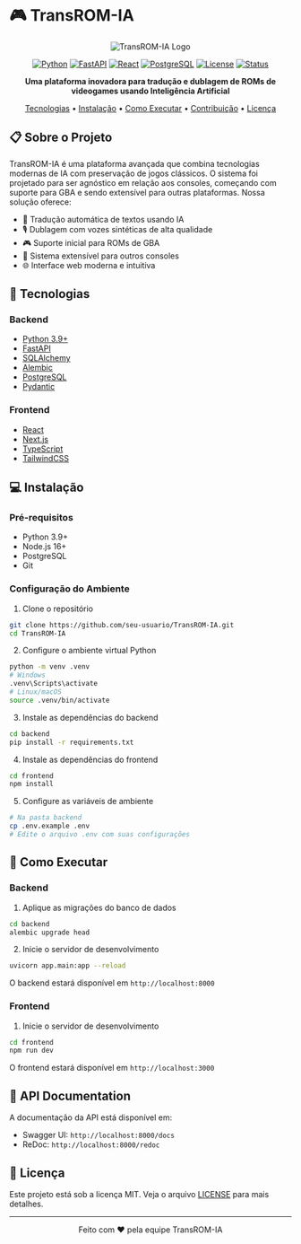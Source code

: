 # 🎮 TransROM-IA

<div align="center">

![TransROM-IA Logo](https://via.placeholder.com/150)

[![Python](https://img.shields.io/badge/Python-3.9+-blue.svg)](https://www.python.org/downloads/)
[![FastAPI](https://img.shields.io/badge/FastAPI-0.115.12-green.svg)](https://fastapi.tiangolo.com/)
[![React](https://img.shields.io/badge/React-Latest-blue.svg)](https://reactjs.org/)
[![PostgreSQL](https://img.shields.io/badge/PostgreSQL-Latest-blue.svg)](https://www.postgresql.org/)
[![License](https://img.shields.io/badge/License-MIT-yellow.svg)](LICENSE)
[![Status](https://img.shields.io/badge/Status-Development-orange.svg)]()

**Uma plataforma inovadora para tradução e dublagem de ROMs de videogames usando Inteligência Artificial**

[Tecnologias](#-tecnologias) •
[Instalação](#-instalação) •
[Como Executar](#-como-executar) •
[Contribuição](#-contribuição) •
[Licença](#-licença)

</div>

## 📋 Sobre o Projeto

TransROM-IA é uma plataforma avançada que combina tecnologias modernas de IA com preservação de jogos clássicos. O sistema foi projetado para ser agnóstico em relação aos consoles, começando com suporte para GBA e sendo extensível para outras plataformas. Nossa solução oferece:

- 🤖 Tradução automática de textos usando IA
- 🎙️ Dublagem com vozes sintéticas de alta qualidade
- 🎮 Suporte inicial para ROMs de GBA
- 🔄 Sistema extensível para outros consoles
- 🌐 Interface web moderna e intuitiva

## 🚀 Tecnologias

### Backend
- [Python 3.9+](https://www.python.org/)
- [FastAPI](https://fastapi.tiangolo.com/)
- [SQLAlchemy](https://www.sqlalchemy.org/)
- [Alembic](https://alembic.sqlalchemy.org/)
- [PostgreSQL](https://www.postgresql.org/)
- [Pydantic](https://pydantic-docs.helpmanual.io/)

### Frontend
- [React](https://reactjs.org/)
- [Next.js](https://nextjs.org/)
- [TypeScript](https://www.typescriptlang.org/)
- [TailwindCSS](https://tailwindcss.com/)

## 💻 Instalação

### Pré-requisitos
- Python 3.9+
- Node.js 16+
- PostgreSQL
- Git

### Configuração do Ambiente

1. Clone o repositório
```bash
git clone https://github.com/seu-usuario/TransROM-IA.git
cd TransROM-IA
```

2. Configure o ambiente virtual Python
```bash
python -m venv .venv
# Windows
.venv\Scripts\activate
# Linux/macOS
source .venv/bin/activate
```

3. Instale as dependências do backend
```bash
cd backend
pip install -r requirements.txt
```

4. Instale as dependências do frontend
```bash
cd frontend
npm install
```

5. Configure as variáveis de ambiente
```bash
# Na pasta backend
cp .env.example .env
# Edite o arquivo .env com suas configurações
```

## 🎯 Como Executar

### Backend

1. Aplique as migrações do banco de dados
```bash
cd backend
alembic upgrade head
```

2. Inicie o servidor de desenvolvimento
```bash
uvicorn app.main:app --reload
```
O backend estará disponível em `http://localhost:8000`

### Frontend

1. Inicie o servidor de desenvolvimento
```bash
cd frontend
npm run dev
```
O frontend estará disponível em `http://localhost:3000`

## 📝 API Documentation

A documentação da API está disponível em:
- Swagger UI: `http://localhost:8000/docs`
- ReDoc: `http://localhost:8000/redoc`

## 📄 Licença

Este projeto está sob a licença MIT. Veja o arquivo [LICENSE](LICENSE) para mais detalhes.

---

<div align="center">
Feito com ❤️ pela equipe TransROM-IA
</div>

